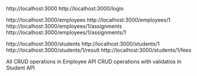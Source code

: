 

 http://localhost:3000
 http://localhost:3000/login


 http://localhost:3000/employees
 http://localhost:3000/employees/1
 http://localhost:3000/employees/1/assignments
 http://localhost:3000/employees/1/assignments/1

 http://localhost:3000/students
 http://localhost:3000/students/1
 http://localhost:3000/students/1/result
 http://localhost:3000/students/1/fees



 All CRUD operations in Employee API
 CRUD operations with validatios in Student API